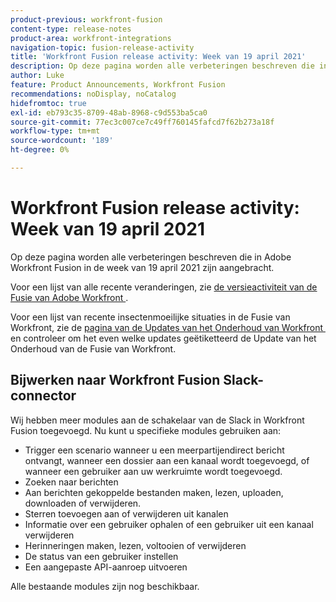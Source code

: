 ```yaml
---
product-previous: workfront-fusion
content-type: release-notes
product-area: workfront-integrations
navigation-topic: fusion-release-activity
title: 'Workfront Fusion release activity: Week van 19 april 2021'
description: Op deze pagina worden alle verbeteringen beschreven die in Adobe Workfront Fusion in de week van 19 april 2021 zijn aangebracht.
author: Luke
feature: Product Announcements, Workfront Fusion
recommendations: noDisplay, noCatalog
hidefromtoc: true
exl-id: eb793c35-8709-48ab-8968-c9d553ba5ca0
source-git-commit: 77ec3c007ce7c49ff760145fafcd7f62b273a18f
workflow-type: tm+mt
source-wordcount: '189'
ht-degree: 0%

---
```


# Workfront Fusion release activity: Week van 19 april 2021

Op deze pagina worden alle verbeteringen beschreven die in Adobe Workfront Fusion in de week van 19 april 2021 zijn aangebracht.

Voor een lijst van alle recente veranderingen, zie [&#x200B; de versieactiviteit van de Fusie van Adobe Workfront &#x200B;](/help/workfront-fusion/fusion-product-releases/fusion-release-activity.md).

Voor een lijst van recente insectenmoeilijke situaties in de Fusie van Workfront, zie de [&#x200B; pagina van de Updates van het Onderhoud van Workfront &#x200B;](https://experienceleague.adobe.com/docs/workfront-known-issues/releases/current-updates.html?lang=nl-NL) en controleer om het even welke updates geëtiketteerd de Update van het Onderhoud van de Fusie van Workfront.

## Bijwerken naar Workfront Fusion Slack-connector

Wij hebben meer modules aan de schakelaar van de Slack in Workfront Fusion toegevoegd. Nu kunt u specifieke modules gebruiken aan:

* Trigger een scenario wanneer u een meerpartijendirect bericht ontvangt, wanneer een dossier aan een kanaal wordt toegevoegd, of wanneer een gebruiker aan uw werkruimte wordt toegevoegd.
* Zoeken naar berichten
* Aan berichten gekoppelde bestanden maken, lezen, uploaden, downloaden of verwijderen.
* Sterren toevoegen aan of verwijderen uit kanalen
* Informatie over een gebruiker ophalen of een gebruiker uit een kanaal verwijderen
* Herinneringen maken, lezen, voltooien of verwijderen
* De status van een gebruiker instellen
* Een aangepaste API-aanroep uitvoeren

Alle bestaande modules zijn nog beschikbaar.

